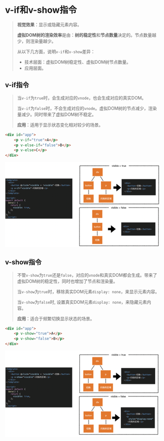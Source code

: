 # v-if和v-show指令

> **视觉效果**：显示或隐藏元素内容。
>
> **虚拟DOM树的渲染效率**是由：**树的稳定性**和**节点数量**决定的。节点数量越少，则渲染量越少。
>
> 从以下几方面，说明`v-if`和`v-show`差异：
>
> - 技术层面：虚拟DOM树稳定性、虚拟DOM树节点数量。
> - 应用层面。



## v-if指令

> 当`v-if`为`true`时，会生成对应的`vnode`，也会生成对应的真实DOM。
>
> 当`v-if`为`false`时，不会生成对应的`vnode`。虚拟DOM树的节点减少，渲染量减少。同时带来了虚拟DOM树不稳定。
>
> **应用**：适用于显示状态变化相对较少的场景。

```html
<div id="app">
    <p v-if="true">A</p>
    <p v-else-if="false">B</p>
    <p v-else>C</p>
</div>
```

![v-if](./assets/images/v-if.png)



## v-show指令

> 不管`v-show`为`true`还是`false`，对应的`vnode`和真实DOM都会生成。带来了虚拟DOM树的稳定性，同时也增加了节点和渲染量。
>
> 当`v-show`为`true`时，移除真实DOM元素`display: none`，来显示元素内容。
>
> 当`v-show`为`false`时, 设置真实DOM元素`display: none`，来隐藏元素内容。
>
> **应用**：适合于频繁切换显示状态的场景。

```html
<div id="app">
    <p v-show="true">A</p>
    <p v-show="false">B</p>
</div>
```

![v-show](./assets/images/v-show.png)



































